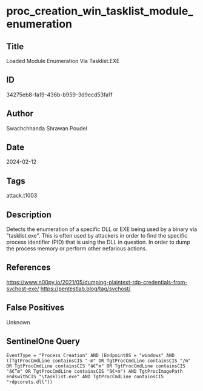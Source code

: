 # proc_creation_win_tasklist_module_enumeration

## Title
Loaded Module Enumeration Via Tasklist.EXE

## ID
34275eb8-fa19-436b-b959-3d9ecd53fa1f

## Author
Swachchhanda Shrawan Poudel

## Date
2024-02-12

## Tags
attack.t1003

## Description
Detects the enumeration of a specific DLL or EXE being used by a binary via "tasklist.exe".
This is often used by attackers in order to find the specific process identifier (PID) that is using the DLL in question.
In order to dump the process memory or perform other nefarious actions.


## References
https://www.n00py.io/2021/05/dumping-plaintext-rdp-credentials-from-svchost-exe/
https://pentestlab.blog/tag/svchost/

## False Positives
Unknown

## SentinelOne Query
```
EventType = "Process Creation" AND (EndpointOS = "windows" AND ((TgtProcCmdLine containsCIS "-m" OR TgtProcCmdLine containsCIS "/m" OR TgtProcCmdLine containsCIS "â€“m" OR TgtProcCmdLine containsCIS "â€”m" OR TgtProcCmdLine containsCIS "â€•m") AND TgtProcImagePath endswithCIS "\tasklist.exe" AND TgtProcCmdLine containsCIS "rdpcorets.dll"))

```